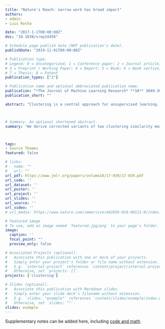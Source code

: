 ```yaml
---
title: "Nature's Reach: narrow work has broad impact"
authors:
- admin
- Luis Rocha

date: "2017-1-1T00:00:00Z"
doi: "10.1038/srep24456"

# Schedule page publish date (NOT publication's date).
publishDate: "2019-11-01T00:00:00Z"

# Publication type.
# Legend: 0 = Uncategorized; 1 = Conference paper; 2 = Journal article;
# 3 = Preprint / Working Paper; 4 = Report; 5 = Book; 6 = Book section;
# 7 = Thesis; 8 = Patent
publication_types: ["2"]

# Publication name and optional abbreviated publication name.
publication: "*The Journal of Machine Learning Research* **18** 3049-3076"
publication_short: ""

abstract: "Clustering is a central approach for unsupervised learning. After clustering is applied, the most fundamental analysis is to quantitatively compare clusterings. Such comparisons are crucial for the evaluation of clustering methods as well as other tasks such as consensus clustering. It is often argued that, in order to establish a baseline, clustering similarity should be assessed in the context of a random ensemble of clusterings. The prevailing assumption for the random clustering ensemble is the permutation model in which the number and sizes of clusters are fixed. However, this assumption does not necessarily hold in practice; for example, multiple runs of K-means clustering returns clusterings with a fixed number of clusters, while the cluster size distribution varies greatly. Here, we derive corrected variants of two clustering similarity measures (the Rand index and Mutual Information) in the context of two random clustering ensembles in which the number and sizes of clusters vary. In addition, we study the impact of one-sided comparisons in the scenario with a reference clustering. The consequences of different random models are illustrated using synthetic examples, handwriting recognition, and gene expression data. We demonstrate that the choice of random model can have a drastic impact on the ranking of similar clustering pairs, and the evaluation of a clustering method with respect to a random baseline; thus, the choice of random clustering model should be carefully justified."



# Summary. An optional shortened abstract.
summary: "We derive corrected variants of two clustering similarity measures (the Rand index and Mutual Information) in the context of two random clustering ensembles in which the number and sizes of clusters vary. In addition, we study the impact of one-sided comparisons in the scenario with a reference clustering. We demonstrate that the choice of random model can have a drastic impact on the ranking of similar clustering pairs, and the evaluation of a clustering method with respect to a random baseline; thus, the choice of random clustering model should be carefully justified."



tags:
- Source Themes
featured: false

# links:
# - name: ""
#   url: ""
url_pdf: https://www.jmlr.org/papers/volume18/17-039/17-039.pdf
url_code: ''
url_dataset: ''
url_poster: ''
url_project: ''
url_slides: ''
url_source: ''
url_video: ''
# url_media: https://www.nature.com/immersive/d42859-019-00121-0/index.html

# Featured image
# To use, add an image named `featured.jpg/png` to your page's folder. 
image:
  caption: ''
  focal_point: ""
  preview_only: false

# Associated Projects (optional).
#   Associate this publication with one or more of your projects.
#   Simply enter your project's folder or file name without extension.
#   E.g. `internal-project` references `content/project/internal-project/index.md`.
#   Otherwise, set `projects: []`.
projects: ['clustering']

# Slides (optional).
#   Associate this publication with Markdown slides.
#   Simply enter your slide deck's filename without extension.
#   E.g. `slides: "example"` references `content/slides/example/index.md`.
#   Otherwise, set `slides: ""`.
slides: example
---
```


Supplementary notes can be added here, including [code and math](https://sourcethemes.com/academic/docs/writing-markdown-latex/).
